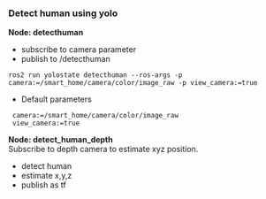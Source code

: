 ### Detect human using yolo


<b>Node: detecthuman </b>

* subscribe to camera parameter
* publish to /detecthuman

```
ros2 run yolostate detecthuman --ros-args -p camera:=/smart_home/camera/color/image_raw -p view_camera:=true
```

* Default parameters
```
 camera:=/smart_home/camera/color/image_raw
 view_camera:=true
```

<b>Node: detect_human_depth </b> <br/>
Subscribe to depth camera to estimate xyz position.

* detect human
* estimate x,y,z
* publish as tf

